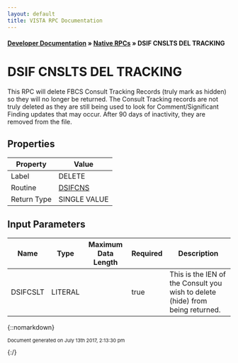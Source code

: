 ```yaml
---
layout: default
title: VISTA RPC Documentation
---
```


#### [Developer Documentation](../index) &#187; [Native RPCs](TableOfContents) &#187; DSIF CNSLTS DEL TRACKING<br/>
# DSIF CNSLTS DEL TRACKING

This RPC will delete FBCS Consult Tracking Records (truly mark as hidden) so they will no longer be returned. The Consult Tracking records are not truly deleted as they are still being used to look for Comment/Significant Finding updates that may occur. After 90 days of inactivity, they are removed from the file.

## Properties

Property | Value
--- | ---
Label | DELETE
Routine | [DSIFCNS](http://code.osehra.org/dox/Routine_DSIFCNS_source.html)
Return Type | SINGLE VALUE


## Input Parameters

Name | Type | Maximum Data Length | Required | Description
--- | --- | --- | --- | ---
DSIFCSLT | LITERAL |  | true | This is the IEN of the Consult you wish to delete (hide) from being returned.



{::nomarkdown} <br/><p style="font-size: 11px">Document generated on July 13th 2017, 2:13:30 pm</p>{:/}